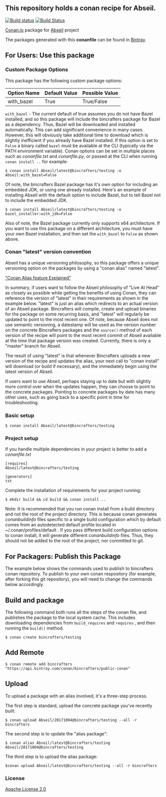 ## This repository holds a conan recipe for Abseil.

[![Build status](https://ci.appveyor.com/api/projects/status/qw26b3cm4l60g29q/branch/testing/git-master?svg=true)](https://ci.appveyor.com/project/BinCrafters/conan-abseil/branch/testing/git-master)
[![Build Status](https://travis-ci.org/bincrafters/conan-abseil.svg?branch=testing%2Fgit-master)](https://travis-ci.org/bincrafters/conan-abseil)

[Conan.io](https://conan.io) package for [Abseil](https://github.com/abseil/abseil-cpp) project

The packages generated with this **conanfile** can be found in [Bintray](https://bintray.com/bincrafters/public-conan/Abseil%3Abincrafters).

## For Users: Use this package

### Custom Package Options

This package has the following custom package options: 

|Option Name	| Default Value   | Possible Value    
|-----------------|------------------|------------------
|with_bazel       | True               | True/False              

`with_bazel` - The current default of true assumes you do not have Bazel installed, and so this package will include the bincrafters package for Bazel as a dependency. Thus, Bazel will be downloaded and installed automatically.  This can add significant convenience in many cases.  However, this will obviously take additional time to download which is slightly inefficient if you already have Bazel installed.  If this option is set to `False` a binary called `bazel` must be available at the CLI (typically via the PATH environment variable).  Conan options can be set in multiple places such as *conanfile.txt* and *conanfile.py*, or passed at the CLI when running `conan install ..` for example:  

    $ conan install Abseil/latest@bincrafters/testing -o Abseil:with_bazel=False
	
Of note, the bincrafters Bazel package has it's own option for including an embedded JDK, or using one already installed.  Here's an example of installing Abseil with the default option to include Bazel, but to tell Bazel not to include the embedded JDK. 
	
    $ conan install Abseil/latest@bincrafters/testing -o bazel_installer:with_jdk=False

Also of note, the Bazel package currently only supports x64 architecture.  If you want to use this package on a different architecture, you must have your own Bazel installation, and then set the `with_bazel` to `False` as shown above.
	
### Conan "latest" version convention

Abseil has a unique versioning philosophy, so this package offers a unique versioning option on the packages by using a "conan alias" named "latest". 

["Conan Alias feature Explained"](http://conanio.readthedocs.io/en/latest/reference/commands/alias.html?highlight=conan%20alias)

In summary, if users want to follow the Abseil philosophy of "Live At Head" as closely as possible while getting the benefits of using Conan, they can reference the version of "latest" in their requirements as shown in the example below.  "latest" is just an alias which redirects to an actual version of an Abseil package. Bincrafters will compile, create and upload binaries for the package on some recurring basis, and "latest" will regularly be updated to point to the most recent one.  Of note, because Abseil does not use semantic versioning, a datestamp will be used as the version number on the concrete Bincrafters packages and the `source()` method of each version of the recipe will point to the most recent commit of Abseil available at the time that package version was created.  Currently, there is only a "master" branch for Abseil. 

The result of using "latest" is that whenever Bincrafters uploads a new version of the recipe and updates the alias, your next call to "conan install" will download (or build if necessary), and the immediately begin using the latest version of Abseil. 

If users want to use Abseil, perhaps staying up to date but with slightly more control over when the updates happen, they can choose to point to the concrete packages. Pointing to concrete packages by date has many other uses, such as going back to a specific point in time for troubleshooting. 

### Basic setup

    $ conan install Abseil/latest@bincrafters/testing

### Project setup

If you handle multiple dependencies in your project is better to add a *conanfile.txt*

    [requires]
    Abseil/latest@bincrafters/testing

    [generators]
    txt

Complete the installation of requirements for your project running:

    $ mkdir build && cd build && conan install ..
	
Note: It is recommended that you run conan install from a build directory and not the root of the project directory.  This is because conan generates *conanbuildinfo* files specific to a single build configuration which by default comes from an autodetected default profile located in ~/.conan/profiles/default .  If you pass different build configuration options to conan install, it will generate different *conanbuildinfo* files.  Thus, they should not be added to the root of the project, nor committed to git. 

## For Packagers: Publish this Package

The example below shows the commands used to publish to bincrafters conan repository. To publish to your own conan respository (for example, after forking this git repository), you will need to change the commands below accordingly. 

## Build and package 

The following command both runs all the steps of the conan file, and publishes the package to the local system cache.  This includes downloading dependencies from `build_requires` and `requires` , and then running the `build()` method. 

    $ conan create bincrafters/testing
	
## Add Remote

	$ conan remote add bincrafters "https://api.bintray.com/conan/bincrafters/public-conan"

## Upload

To upload a package with an alias involved, it's a three-step process. 

The first step is standard, upload the concrete package you've recently built:

    $ conan upload Abseil/20171004@bincrafters/testing --all -r bincrafters

The second step is to update the "alias package": 

	$ conan alias Abseil/latest@bincrafters/testing Abseil/20171004@bincrafters/testing

The third step is to upload the alias package:

	$conan upload Abseil/latest@bincrafters/testing --all -r bincrafters
	
### License
[Apache License 2.0](LICENSE)
